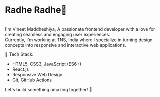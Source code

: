 <h1>Radhe Radhe🙏</h1><br>
I'm Vineet Maddheshiya, A passionate frontend developer with a love for creating seamless and engaging user experiences.<br> 
Currently, I'm working at TNS, India where I specialize in turning design concepts into responsive and interactive web applications.

🔧 Tech Stack:
- HTML5, CSS3, JavaScript (ES6+)
- React.js
- Responsive Web Design
- Git, GitHub Actions

Let's build something amazing together! 🚀

